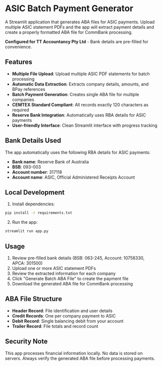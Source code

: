 # ASIC Batch Payment Generator

A Streamlit application that generates ABA files for ASIC payments. Upload multiple ASIC statement PDFs and the app will extract payment details and create a properly formatted ABA file for CommBank processing.

**Configured for TT Accountancy Pty Ltd** - Bank details are pre-filled for convenience.

## Features

- **Multiple File Upload**: Upload multiple ASIC PDF statements for batch processing
- **Automatic Data Extraction**: Extracts company details, amounts, and BPay references
- **Batch Payment Generation**: Creates single ABA file for multiple companies
- **CEMTEX Standard Compliant**: All records exactly 120 characters as required
- **Reserve Bank Integration**: Automatically uses RBA details for ASIC payments
- **User-friendly Interface**: Clean Streamlit interface with progress tracking

## Bank Details Used

The app automatically uses the following RBA details for ASIC payments:
- **Bank name**: Reserve Bank of Australia
- **BSB**: 093-003
- **Account number**: 317118
- **Account name**: ASIC, Official Administered Receipts Account

## Local Development

1. Install dependencies:
```bash
pip install -r requirements.txt
```

2. Run the app:
```bash
streamlit run app.py
```

## Usage

1. Review pre-filled bank details (BSB: 063-245, Account: 10758330, APCA: 301500)
2. Upload one or more ASIC statement PDFs
3. Review the extracted information for each company
4. Click "Generate Batch ABA File" to create the payment file
5. Download the generated ABA file for CommBank processing

## ABA File Structure

- **Header Record**: File identification and user details
- **Credit Records**: One per company payment to ASIC 
- **Debit Record**: Single balancing debit from your account
- **Trailer Record**: File totals and record count

## Security Note

This app processes financial information locally. No data is stored on servers. Always verify the generated ABA file before processing payments.
